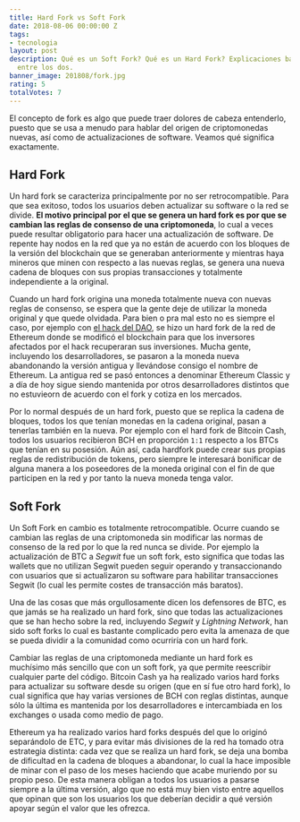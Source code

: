 ```yaml
---
title: Hard Fork vs Soft Fork
date: 2018-08-06 00:00:00 Z
tags:
- tecnologia
layout: post
description: Qué es un Soft Fork? Qué es un Hard Fork? Explicaciones básicas y diferencias
  entre los dos.
banner_image: 201808/fork.jpg
rating: 5
totalVotes: 7
---
```


El concepto de fork es algo que puede traer dolores de cabeza entenderlo, puesto que se usa a menudo para hablar del origen de criptomonedas nuevas, así como de actualizaciones de software. Veamos qué significa exactamente.

<!--more-->

## <a name="hardfork"></a> Hard Fork

Un hard fork se caracteriza principalmente por no ser retrocompatible. Para que sea exitoso, todos los usuarios deben actualizar su software o la red se divide. **El motivo principal por el que se genera un hard fork es por que se cambian las reglas de consenso de una criptomoneda**, lo cual a veces puede resultar obligatorio para hacer una actualización de software. De repente hay nodos en la red que ya no están de acuerdo con los bloques de la versión del blockchain que se generaban anteriormente y mientras haya mineros que minen con respecto a las nuevas reglas, se genera una nueva cadena de bloques con sus propias transacciones y totalmente independiente a la original.

Cuando un hard fork origina una moneda totalmente nueva con nuevas reglas de consenso, se espera que la gente deje de utilizar la moneda original y que quede olvidada. Para bien o pra mal esto no es siempre el caso, por ejemplo con [el hack del DAO](/que-es-ethereum#dao), se hizo un hard fork de la red de Ethereum donde se modificó el blockchain para que los inversores afectados por el hack recuperaran sus inversiones. Mucha gente, incluyendo los desarrolladores, se pasaron a la moneda nueva abandonando la versión antigua y llevándose consigo el nombre de Ethereum. La antigua red se pasó entonces a denominar Ethereum Classic y a día de hoy sigue siendo mantenida por otros desarrolladores distintos que no estuvieorn de acuerdo con el fork y cotiza en los mercados.

Por lo normal después de un hard fork, puesto que se replica la cadena de bloques, todos los que tenían monedas en la cadena original, pasan a tenerlas también en la nueva. Por ejemplo con el hard fork de Bitcoin Cash, todos los usuarios recibieron BCH en proporción `1:1` respecto a los BTCs que tenían en su posesión. Aún así, cada hardfork puede crear sus propias reglas de redistribución de tokens, pero siempre le interesará bonificar de alguna manera a los poseedores de la moneda original con el fin de que participen en la red y por tanto la nueva moneda tenga valor.

## <a name="softfork"></a> Soft Fork

Un Soft Fork en cambio es totalmente retrocompatible. Ocurre cuando se cambian las reglas de una criptomoneda sin modificar las normas de consenso de la red por lo que la red nunca se divide. Por ejemplo la actualización de BTC a *Segwit* fue un soft fork, esto significa que todas las wallets que no utilizan Segwit pueden seguir operando y transaccionando con usuarios que si actualizaron su software para habilitar transacciones Segwit (lo cual les permite costes de transacción más baratos).

Una de las cosas que más orgullosamente dicen los defensores de BTC, es que jamás se ha realizado un hard fork, sino que todas las actualizaciones que se han hecho sobre la red, incluyendo *Segwit* y *Lightning Network*, han sido soft forks lo cual es bastante complicado pero evita la amenaza de que se pueda dividir a la comunidad como ocurriría con un hard fork.

Cambiar las reglas de una criptomoneda mediante un hard fork es muchísimo más sencillo que con un soft fork, ya que permite reescribir cualquier parte del código. Bitcoin Cash ya ha realizado varios hard forks para actualizar su software desde su origen (que en sí fue otro hard fork), lo cual significa que hay varias versiones de BCH con reglas distintas, aunque sólo la última es mantenida por los desarrolladores e intercambiada en los exchanges o usada como medio de pago.

Ethereum ya ha realizado varios hard forks después del que lo originó separándolo de ETC, y para evitar más divisiones de la red ha tomado otra estrategia distinta: cada vez que se realiza un hard fork, se deja una bomba de dificultad en la cadena de bloques a abandonar, lo cual la hace imposible de minar con el paso de los meses haciendo que acabe muriendo por su propio peso. De esta manera obligan a todos los usuarios a pasarse siempre a la última versión, algo que no está muy bien visto entre aquellos que opinan que son los usuarios los que deberían decidir a qué versión apoyar según el valor que les ofrezca.

